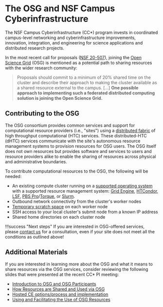 The OSG and NSF Campus Cyberinfrastructure
==========================================

The NSF Campus Cyberinfrastructure (CC\*) program invests in coordinated campus-level networking and cyberinfrastructure
improvements, innovation, integration, and engineering for science applications and distributed research projects.

In the most recent call for proposals ([NSF 20-507](https://www.nsf.gov/pubs/2020/nsf20507/nsf20507.htm)), joining the
[Open Science Grid](https://www.opensciencegrid.org) (OSG) is mentioned as a potential path to sharing resources with
the wider research community:

> Proposals should commit to a minimum of 20% shared time on the cluster and describe their approach to making the
> cluster available as a shared resource external to the campus. [...]
> **One possible approach to implementing such a federated distributed computing solution is joining the Open Science
> Grid.**

Contributing to the OSG
-----------------------

The OSG consortium provides common services and support for computational resource providers (i.e., "sites") using a
[distributed fabric](https://map.opensciencegrid.org) of high throughput computational (HTC) services.
These distributed-HTC (dHTC) services communicate with the site's autonomous resource management systems to provision
resources for OSG users.
The OSG itself does not own resources but provides software and services to users and resource providers alike to enable
the sharing of resources across physical and administrative boundaries.

To contribute computational resources to the OSG, the following will be needed:

- An existing compute cluster running on a [supported operating system](https://opensciencegrid.org/docs/release/supported_platforms/)
  with a supported resource management system:
  [Grid Engine](http://www.univa.com/products/),
  [HTCondor](https://research.cs.wisc.edu/htcondor/),
  [LSF](https://www.ibm.com/us-en/marketplace/hpc-workload-management),
  [PBS Pro](https://www.pbsworks.com/PBSProduct.aspx?n=Altair-PBS-Professional&c=Overview-and-Capabilities)/[Torque](http://www.adaptivecomputing.com/products/torque/),
  or [Slurm](https://slurm.schedmd.com/).
- Outbound network connectivity from the cluster's worker nodes
- [Temporary scratch space](https://opensciencegrid.org/docs/worker-node/using-wn/#the-worker-node-environment) on each
  worker node
- SSH access to your local cluster's submit node from a known IP address
- Shared home directories on each cluster node

!!!success "Next steps"
    If you are interested in OSG-offered services, please [contact us](mailto:help@opensciencegrid.org) for a
    consultation, even if your site does not meet all the conditions as outlined above!

Additional Materials
--------------------

If you are interested in learning more about the OSG and what it means to share resources via the OSG services, consider
reviewing the following slides that were presented at the recent CC\* PI meeting:

- [Introduction to OSG and OSG Participants](https://drive.google.com/file/d/12SvIOxXjlo4f2oJx9V9Oqbbu-oGXuJfa/view?usp=sharing)
- [How Resources are Shared and Used via OSG](https://drive.google.com/open?id=1_1N2LrsJr8A8wICk3FMVimOdUPbHhXLz)
- [Hosted CE options/process and implementation](https://docs.google.com/presentation/d/1YPdkslUT0r50W5dYqUm4Wlhv_nhhxIEhINhOwdSol1I/edit?usp=sharing)
- [Using and Facilitating the Use of OSG Resources](https://drive.google.com/file/d/19AatZvqa_gss-lPtagK3lqSA85GrqFMJ/view?usp=sharing)
